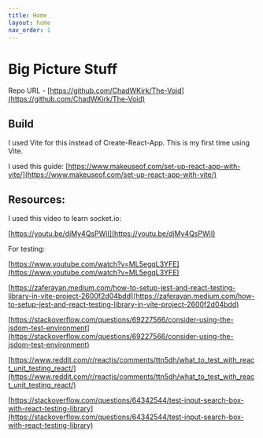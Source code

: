 ```yaml
---
title: Home
layout: home
nav_order: 1
---
```


# Big Picture Stuff

Repo URL - [https://github.com/ChadWKirk/The-Void](https://github.com/ChadWKirk/The-Void)

## Build

I used Vite for this instead of Create-React-App. This is my first time using Vite.

I used this guide: [https://www.makeuseof.com/set-up-react-app-with-vite/](https://www.makeuseof.com/set-up-react-app-with-vite/)

## Resources:

I used this video to learn socket.io:

[https://youtu.be/djMy4QsPWiI](https://youtu.be/djMy4QsPWiI)

For testing:

[https://www.youtube.com/watch?v=ML5egqL3YFE](https://www.youtube.com/watch?v=ML5egqL3YFE)

[https://zaferayan.medium.com/how-to-setup-jest-and-react-testing-library-in-vite-project-2600f2d04bdd](https://zaferayan.medium.com/how-to-setup-jest-and-react-testing-library-in-vite-project-2600f2d04bdd)

[https://stackoverflow.com/questions/69227566/consider-using-the-jsdom-test-environment](https://stackoverflow.com/questions/69227566/consider-using-the-jsdom-test-environment)

[https://www.reddit.com/r/reactjs/comments/ttn5dh/what_to_test_with_react_unit_testing_react/](https://www.reddit.com/r/reactjs/comments/ttn5dh/what_to_test_with_react_unit_testing_react/)

[https://stackoverflow.com/questions/64342544/test-input-search-box-with-react-testing-library](https://stackoverflow.com/questions/64342544/test-input-search-box-with-react-testing-library)
